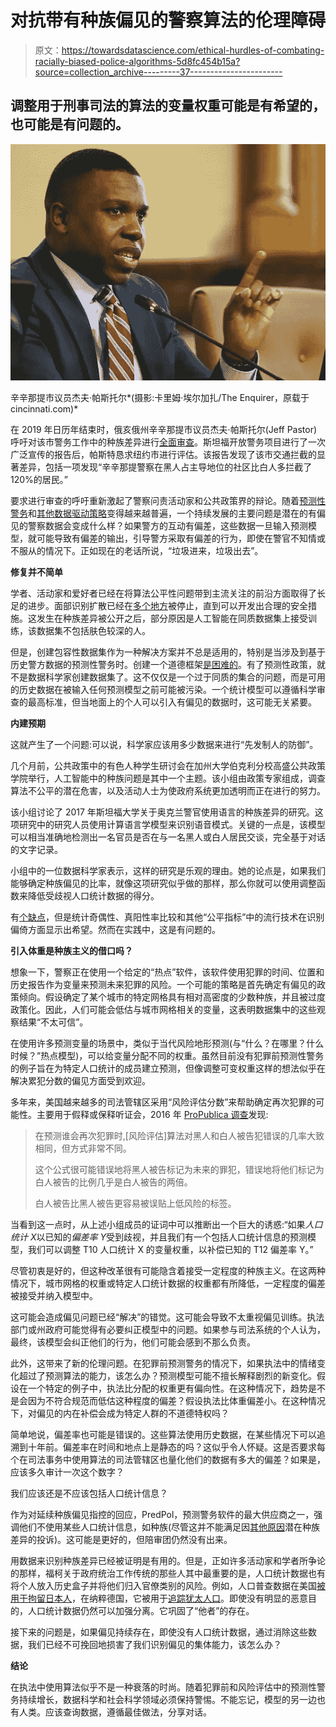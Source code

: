# 对抗带有种族偏见的警察算法的伦理障碍

> 原文：<https://towardsdatascience.com/ethical-hurdles-of-combating-racially-biased-police-algorithms-5d8fc454b15a?source=collection_archive---------37----------------------->

## 调整用于刑事司法的算法的变量权重可能是有希望的，也可能是有问题的。

![](img/8a2c9ea9400685d0ee3823258d1ae33d.png)

辛辛那提市议员杰夫·帕斯托尔*(摄影:卡里姆·埃尔加扎/The Enquirer，原载于 cincinnati.com)*

在 2019 年日历年结束时，俄亥俄州辛辛那提市议员杰夫·帕斯托尔(Jeff Pastor)呼吁对该市警务工作中的种族差异进行[全面审查](https://www.cincinnati.com/story/news/2019/12/27/jeff-pastor-proposes-study-racial-disparities-traffic-stops-police-cpd/2742645001/)。斯坦福开放警务项目进行了一次广泛宣传的报告后，帕斯特恳求纽约市进行评估。该报告发现了该市交通拦截的显著差异，包括一项发现“辛辛那提警察在黑人占主导地位的社区比白人多拦截了 120%的居民。”

要求进行审查的呼吁重新激起了警察问责活动家和公共政策界的辩论。随着[预测性警务](https://www.futurity.org/predictive-policing-data-2003012-2/)和[其他数据驱动策略](https://www.themarshallproject.org/2019/07/01/can-racist-algorithms-be-fixed)变得越来越普遍，一个持续发展的主要问题是潜在的有偏见的警察数据会变成什么样？如果警方的互动有偏差，这些数据一旦输入预测模型，就可能导致有偏差的输出，引导警方采取有偏差的行为，即使在警官不知情或不服从的情况下。正如现在的老话所说，“垃圾进来，垃圾出去”。

**修复并不简单**

学者、活动家和爱好者已经在将算法公平性问题带到主流关注的前沿方面取得了长足的进步。面部识别扩散已经在[多个地方](https://www.usatoday.com/story/tech/2019/12/17/face-recognition-ban-some-cities-states-and-lawmakers-push-one/2680483001/)被停止，直到可以开发出合理的安全措施。这发生在种族差异被公开之后，部分原因是人工智能在同质数据集上接受训练，该数据集不包括肤色较深的人。

但是，创建包容性数据集作为一种解决方案并不总是适用的，特别是当涉及到基于历史警方数据的预测性警务时。创建一个道德框架[是困难的](https://www.technologyreview.com/s/612318/establishing-an-ai-code-of-ethics-will-be-harder-than-people-think/)。有了预测性政策，就不是数据科学家创建数据集了。这不仅仅是一个过于同质的集合的问题，而是可用的历史数据在被输入任何预测模型之前可能被污染。一个统计模型可以遵循科学审查的最高标准，但当地面上的个人可以引入有偏见的数据时，这可能无关紧要。

**内建预期**

这就产生了一个问题:可以说，科学家应该用多少数据来进行“先发制人的防御”。

几个月前，公共政策中的有色人种学生研讨会在加州大学伯克利分校高盛公共政策学院举行，人工智能中的种族问题是其中一个主题。该小组由政策专家组成，调查算法不公平的潜在危害，以及活动人士为使政府系统更加透明而正在进行的努力。

该小组讨论了 2017 年斯坦福大学关于奥克兰警官使用语言的种族差异的研究。这项研究中的研究人员使用计算语言学模型来识别语音模式。关键的一点是，该模型可以相当准确地检测出一名官员是否在与一名黑人或白人居民交谈，完全基于对话的文字记录。

小组中的一位数据科学家表示，这样的研究是乐观的理由。她的论点是，如果我们能够确定种族偏见的比率，就像这项研究似乎做的那样，那么你就可以使用调整函数来降低受歧视人口统计数据的得分。

有[个缺点](/is-your-machine-learning-model-biased-94f9ee176b67)，但是统计奇偶性、真阳性率比较和其他“公平指标”中的流行技术在识别偏倚方面显示出希望。然而在实践中，这是有问题的。

**引入体重是种族主义的借口吗？**

想象一下，警察正在使用一个给定的“热点”软件，该软件使用犯罪的时间、位置和历史报告作为变量来预测未来犯罪的风险。一个可能的策略是首先确定有偏见的政策倾向。假设确定了某个城市的特定网格具有相对高密度的少数种族，并且被过度政策化。因此，人们可能会低估与城市网格相关的变量，这表明数据集中的这些观察结果“不太可信”。

在使用许多预测变量的场景中，类似于当代风险地形预测(与“什么？在哪里？什么时候？”热点模型)，可以给变量分配不同的权重。虽然目前没有犯罪前预测性警务的例子旨在为特定人口统计的成员建立预测，但像调整可变权重这样的想法似乎在解决累犯分数的偏见方面受到欢迎。

多年来，美国越来越多的司法管辖区采用“风险评估分数”来帮助确定再次犯罪的可能性。主要用于假释或保释听证会，2016 年 [ProPublica 调查](https://www.propublica.org/article/machine-bias-risk-assessments-in-criminal-sentencing)发现:

> 在预测谁会再次犯罪时,[风险评估]算法对黑人和白人被告犯错误的几率大致相同，但方式非常不同。
> 
> 这个公式很可能错误地将黑人被告标记为未来的罪犯，错误地将他们标记为白人被告的比例几乎是白人被告的两倍。
> 
> 白人被告比黑人被告更容易被误贴上低风险的标签。

当看到这一点时，从上述小组成员的证词中可以推断出一个巨大的诱惑:“如果*人口统计 X*以已知的*偏差率 Y*受到歧视，并且我们有一个包括人口统计信息的预测模型，我们可以调整 T10 人口统计 X 的变量权重，以补偿已知的 T12 偏差率 Y。”

尽管初衷是好的，但这种改革很有可能隐含着接受一定程度的种族主义。在这两种情况下，城市网格的权重或特定人口统计数据的权重都有所降低，一定程度的偏差被接受并纳入模型中。

这可能会造成偏见问题已经“解决”的错觉。这可能会导致不太重视偏见训练。执法部门或州政府可能觉得有必要纠正模型中的问题。如果参与司法系统的个人认为，最终，该模型会纠正他们的行为，他们可能会感到不那么负责。

此外，这带来了新的伦理问题。在犯罪前预测警务的情况下，如果执法中的情绪变化超过了预测算法的能力，该怎么办？预测模型可能不擅长解释剧烈的新变化。假设在一个特定的例子中，执法比分配的权重更有偏向性。在这种情况下，趋势是不是会因为不符合规范而低估这种程度的偏差？假设执法比体重偏差小。在这种情况下，对偏见的内在补偿会成为特定人群的不道德特权吗？

简单地说，偏差率也可能是错误的。这些算法使用历史数据，在某些情况下可以追溯到十年前。偏差率在时间和地点上是静态的吗？这似乎令人怀疑。这是否要求每个在司法事务中使用算法的司法管辖区也量化他们的数据有多大的偏差？如果是，应该多久审计一次这个数字？

我们应该还是不应该包括人口统计信息？

作为对延续种族偏见指控的回应，PredPol，预测警务软件的最大供应商之一，强调他们不使用某些人口统计信息，如种族(尽管这并不能满足因[其他原因](https://medium.com/swlh/cities-should-look-at-los-angeles-history-of-big-data-policing-and-avoid-its-mistakes-e64d96760e15)潜在种族差异的投诉)。这可能是更好的，但陪审团仍然没有出来。

用数据来识别种族差异已经被证明是有用的。但是，正如许多活动家和学者所争论的那样，福柯关于政府统治工作传统的那些人其中最重要的是，人口统计数据也有将个人放入历史盒子并将他们归入官僚类别的风险。例如，人口普查数据在美国[被用于拘留日本人](https://www.npr.org/2018/12/26/636107892/some-japanese-americans-wrongfully-imprisoned-during-wwii-oppose-census-question)，在纳粹德国，它被用于[追踪犹太人口](https://encyclopedia.ushmm.org/content/en/article/locating-the-victims)。即使没有明显的恶意目的，人口统计数据仍然可以加强分离。它巩固了“他者”的存在。

接下来的问题是，如果偏见持续存在，即使没有人口统计数据，通过消除这些数据，我们已经不可挽回地损害了我们识别偏见的集体能力，该怎么办？

**结论**

在执法中使用算法似乎不是一种衰落的时尚。随着犯罪前和风险评估中的预测性警务持续增长，数据科学和社会科学领域必须保持警惕。不能忘记，模型的另一边也有人类。应该查询数据，遵循最佳做法，分享对话。